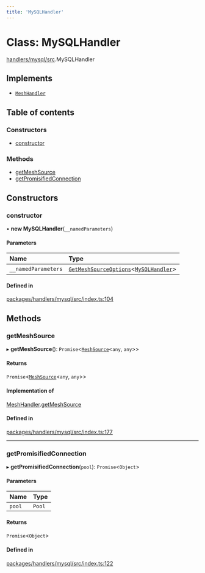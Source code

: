```yaml
---
title: 'MySQLHandler'
---
```


# Class: MySQLHandler

[handlers/mysql/src](../modules/handlers_mysql_src).MySQLHandler

## Implements

- [`MeshHandler`](/docs/api/interfaces/types_src.MeshHandler)

## Table of contents

### Constructors

- [constructor](handlers_mysql_src.MySQLHandler#constructor)

### Methods

- [getMeshSource](handlers_mysql_src.MySQLHandler#getmeshsource)
- [getPromisifiedConnection](handlers_mysql_src.MySQLHandler#getpromisifiedconnection)

## Constructors

### constructor

• **new MySQLHandler**(`__namedParameters`)

#### Parameters

| Name | Type |
| :------ | :------ |
| `__namedParameters` | [`GetMeshSourceOptions`](../modules/types_src#getmeshsourceoptions)<[`MySQLHandler`](/docs/api/interfaces/types_src.YamlConfig.MySQLHandler)\> |

#### Defined in

[packages/handlers/mysql/src/index.ts:104](https://github.com/Urigo/graphql-mesh/blob/master/packages/handlers/mysql/src/index.ts#L104)

## Methods

### getMeshSource

▸ **getMeshSource**(): `Promise`<[`MeshSource`](../modules/types_src#meshsource)<`any`, `any`\>\>

#### Returns

`Promise`<[`MeshSource`](../modules/types_src#meshsource)<`any`, `any`\>\>

#### Implementation of

[MeshHandler](/docs/api/interfaces/types_src.MeshHandler).[getMeshSource](/docs/api/interfaces/types_src.MeshHandler#getmeshsource)

#### Defined in

[packages/handlers/mysql/src/index.ts:177](https://github.com/Urigo/graphql-mesh/blob/master/packages/handlers/mysql/src/index.ts#L177)

___

### getPromisifiedConnection

▸ **getPromisifiedConnection**(`pool`): `Promise`<`Object`\>

#### Parameters

| Name | Type |
| :------ | :------ |
| `pool` | `Pool` |

#### Returns

`Promise`<`Object`\>

#### Defined in

[packages/handlers/mysql/src/index.ts:122](https://github.com/Urigo/graphql-mesh/blob/master/packages/handlers/mysql/src/index.ts#L122)
